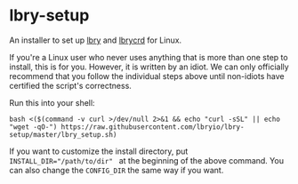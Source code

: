 # lbry-setup

An installer to set up [lbry](https://github.com/lbryio/lbry) and [lbrycrd](https://github.com/lbryio/lbrycrd) for Linux.

If you're a Linux user who never uses anything that is more than one step to install, this is for you. However, it is written by an idiot. We can only officially recommend that you follow the individual steps above until non-idiots have certified the script's correctness.

Run this into your shell:

    bash <($(command -v curl >/dev/null 2>&1 && echo "curl -sSL" || echo "wget -qO-") https://raw.githubusercontent.com/lbryio/lbry-setup/master/lbry_setup.sh)

If you want to customize the install directory, put `INSTALL_DIR="/path/to/dir" ` at the beginning of the above command. You can also change the `CONFIG_DIR` the same way if you want.